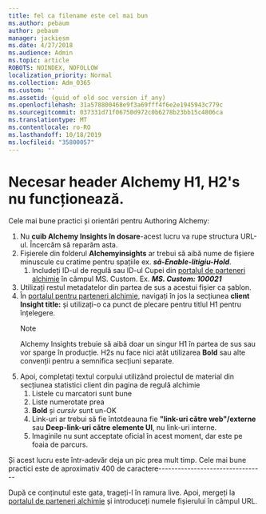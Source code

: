 ```yaml
---
title: fel ca filename este cel mai bun
ms.author: pebaum
author: pebaum
manager: jackiesm
ms.date: 4/27/2018
ms.audience: Admin
ms.topic: article
ROBOTS: NOINDEX, NOFOLLOW
localization_priority: Normal
ms.collection: Adm_O365
ms.custom: ''
ms.assetid: (guid of old soc version if any)
ms.openlocfilehash: 31a578800468e9f3a69fff4f6e2e1945943c779c
ms.sourcegitcommit: 037331d71f06750d972c0b6278b23bb15c4806ca
ms.translationtype: MT
ms.contentlocale: ro-RO
ms.lasthandoff: 10/18/2019
ms.locfileid: "35800057"
---
```

# <a name="required-alchemy-header-h1-h2s-dont-work"></a>Necesar header Alchemy H1, H2's nu funcționează.
Cele mai bune practici și orientări pentru Authoring Alchemy:

1. Nu **cuib Alchemy Insights în dosare**-acest lucru va rupe structura URL-ul. Încercăm să reparăm asta.
1. Fișierele din folderul **Alchemyinsights** ar trebui să aibă nume de fișiere minuscule cu cratime pentru spațiile ex. ***să-Enable-litigiu-Hold***.
    1. Includeți ID-ul de regulă sau ID-ul Cupei din [portalul de parteneri alchimie](https://alchemyportal.azurewebsites.net) în câmpul MS. Custom. Ex. ***MS. Custom: 100021***
1. Utilizați restul metadatelor din partea de sus a acestui fișier ca șablon.
1. În [portalul pentru parteneri alchimie](https://alchemyportal.azurewebsites.net), navigați în jos la secțiunea **client Insight title:** și utilizați-o ca punct de plecare pentru titlul H1 pentru înțelegere. 
    > [!NOTE]
    > Alchemy Insights trebuie să aibă doar un singur H1 în partea de sus sau vor sparge în producție. H2s nu face nici atât utilizarea **Bold** sau alte convenții pentru a semnifica secțiuni separate.
1. Apoi, completați textul corpului utilizând proiectul de material din secțiunea statistici client din pagina de regulă alchimie
    1. Listele cu marcatori sunt bune
    1. Liste numerotate prea
    1. **Bold** și *cursiv* sunt un-OK
    1. Link-uri ar trebui să fie întotdeauna fie **"link-uri către web"/externe** sau **Deep-link-uri către elemente UI**, nu link-uri interne.
    1. Imaginile nu sunt acceptate oficial în acest moment, dar este pe foaia de parcurs.

Și acest lucru este într-adevăr deja un pic prea mult timp. Cele mai bune practici este de aproximativ 400 de caractere---------------------------------

După ce conținutul este gata, trageți-l în ramura live. Apoi, mergeți la [portalul de parteneri alchimie](https://alchemyportal.azurewebsites.net) și introduceți numele fișierului în câmpul URL. 